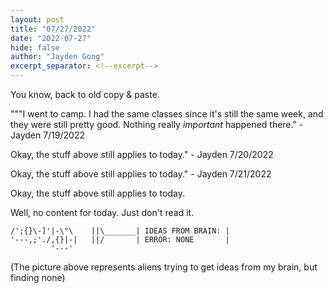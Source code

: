 ```yaml
---
layout: post
title: "07/27/2022"
date: "2022-07-27"
hide: false
author: "Jayden Gong"
excerpt_separator: <!--excerpt-->
---
```


You know, back to old copy & paste.

"""I went to camp. I had the same classes since it's still the same week, and they were still pretty good. Nothing really *important* happened there." - Jayden 7/19/2022

Okay, the stuff above still applies to today." - Jayden 7/20/2022

Okay, the stuff above still applies to today." - Jayden 7/21/2022

Okay, the stuff above still applies to today.

Well, no content for today. Just don't read it.

```
/';{}\-]'|-\"\    ||\_______| IDEAS FROM BRAIN: |
'---,;'./,{}|-|   ||/       | ERROR: NONE       |
         '---'
```

(The picture above represents aliens trying to get ideas from my brain, but finding none)

<!--excerpt-->
